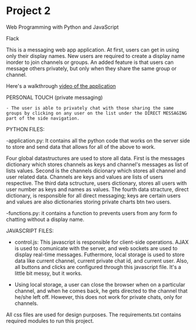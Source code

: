 # Project 2

Web Programming with Python and JavaScript

Flack

This is a messaging web app application. At first, users can get in using only their display names. New users are required to create a display name inorder to join channels or groups. An added feature is that users can message others privately, but only when they share the same group or channel.

Here's a walkthrough [video of the application](https://www.youtube.com/watch?v=nUJGn2ssreg) 


PERSONAL TOUCH (private messaging)

    - The user is able to privately chat with those sharing the same groups by clicking on any user on the list under the DIRECT MESSAGING part of the side navigation.

PYTHON FILES:

-application.py: It contains all the python code that works on the server side to store and send data that allows for all of the above to work. 
    
Four global datastructures are used to store all data. First is the messages dictionary which stores channels as keys and channel's messages as list of lists values. Second is the channels dicionary which stores all channel and user related data. Channels are keys and values are lists of users respective. The third data sctructure, users dictionary, stores all users with user number as keys and names as values. The fourth data stracture, direct dictionary, is responsible for all direct messaging; keys are certain users and values are also dictionaries storing private charts btn two users.

-functions.py: it contains a function to prevents users from any form fo chatting without a display name.

JAVASCRIPT FILES:

- control.js: This javascript is responsible for client-side operations. AJAX is used to comunicate with the server, and web sockets are used to display real-time messages. Futhermore, local storage is used to store data like current channel, current private chat id, and current user. Also, all buttons and clicks are configured through this javascript file. It's a little bit messy, but it works. 

- Using local storage, a user can close the browser when on a particular channel, and when he comes back, he gets directed to the channel that he/she left off. However, this does not work for private chats, only for channels.

All css files are used for design purposes. The requirements.txt contains required modules to run this project.
